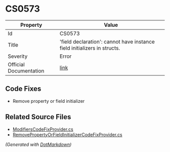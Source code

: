 # CS0573

| Property               | Value                                                                     |
| ---------------------- | ------------------------------------------------------------------------- |
| Id                     | CS0573                                                                    |
| Title                  | 'field declaration': cannot have instance field initializers in structs\. |
| Severity               | Error                                                                     |
| Official Documentation | [link](http://docs.microsoft.com/en-us/dotnet/csharp/misc/cs0573)         |

## Code Fixes

* Remove property or field initializer

## Related Source Files

* [ModifiersCodeFixProvider.cs](../../src/CodeFixes/CSharp/CodeFixes/ModifiersCodeFixProvider.cs)
* [RemovePropertyOrFieldInitializerCodeFixProvider.cs](../../src/CodeFixes/CSharp/CodeFixes/RemovePropertyOrFieldInitializerCodeFixProvider.cs)

*\(Generated with [DotMarkdown](http://github.com/JosefPihrt/DotMarkdown)\)*